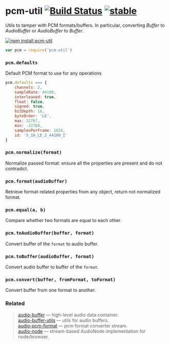 # pcm-util [![Build Status](https://travis-ci.org/audiojs/pcm-util.svg?branch=master)](https://travis-ci.org/audiojs/pcm-util) [![stable](http://badges.github.io/stability-badges/dist/stable.svg)](http://github.com/badges/stability-badges)

Utils to tamper with PCM formats/buffers. In particular, converting _Buffer_ to _AudioBuffer_ or _AudioBuffer_ to _Buffer_.


[![npm install pcm-util](https://nodei.co/npm/pcm-util.png?mini=true)](https://npmjs.org/package/pcm-util/)


```js
var pcm = require('pcm-util')
```

### `pcm.defaults`

Default PCM format to use for any operations

```js
pcm.defaults === {
	channels: 2,
	sampleRate: 44100,
	interleaved: true,
	float: false,
	signed: true,
	bitDepth: 16,
	byteOrder: 'LE',
	max: 32767,
	min: -32768,
	samplesPerFrame: 1024,
	id: 'S_16_LE_2_44100_I'
}
```


### `pcm.normalize(format)`

Normalize passed format: ensure all the properties are present and do not contradict.


### `pcm.format(audioBuffer)`

Retrieve format-related properties from any object, return not normalized format.


### `pcm.equal(a, b)`

Compare whether two formats are equal to each other.


### `pcm.toAudioBuffer(buffer, format)`

Convert buffer of the `format` to audio buffer.


### `pcm.toBuffer(audioBuffer, format)`

Convert audio buffer to buffer of the `format`.


### `pcm.convert(buffer, fromFormat, toFormat)`

Convert buffer from one format to another.


### Related

> [audio-buffer](https://npmjs.org/package/audio-buffer) — high-level audio data container.<br/>
> [audio-buffer-utils](https://npmjs.org/package/audio-buffer-utils) — utils for audio buffers.<br/>
> [audio-pcm-format](https://npmjs.org/package/audio-pcm-format) — pcm format converter stream.<br/>
> [audio-node](https://npmjs.org/package/audio-node) — stream-based AudioNode implementation for node/browser.
